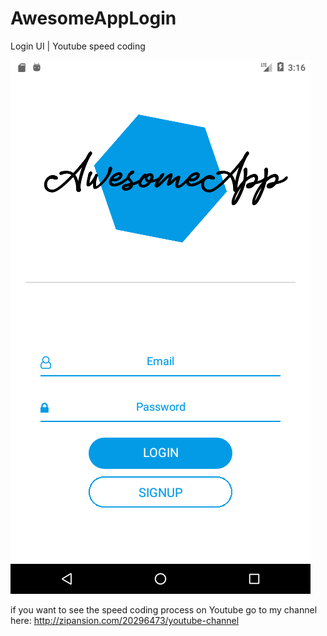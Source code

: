 # AwesomeAppLogin
Login UI | Youtube speed coding

![alt preview_image](https://raw.githubusercontent.com/mattveraldi/AwesomeAppLogin/master/Screenshot_1535469367.png)

if you want to see the speed coding process on Youtube go to my channel here: http://zipansion.com/20296473/youtube-channel
